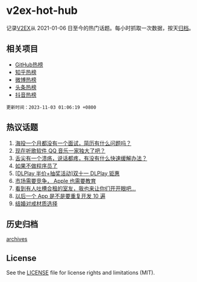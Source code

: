 # v2ex-hot-hub

 记录[V2EX](https://www.v2ex.com/)从 2021-01-06 日至今的热门话题。每小时抓取一次数据，按天[归档](archives)。
 
 ## 相关项目

- [GitHub热榜](https://github.com/lonnyzhang423/github-hot-hub)
- [知乎热榜](https://github.com/lonnyzhang423/zhihu-hot-hub)
- [微博热榜](https://github.com/lonnyzhang423/weibo-hot-hub)
- [头条热榜](https://github.com/lonnyzhang423/toutiao-hot-hub)
- [抖音热榜](https://github.com/lonnyzhang423/douyin-hot-hub)


 `更新时间：2023-11-03 01:06:19 +0800`

## 热议话题

1. [海投一个月都没有一个面试，简历有什么问题吗？](https://www.v2ex.com/t/987692)
1. [现在听歌软件 QQ 音乐一家独大了吧？](https://www.v2ex.com/t/987721)
1. [舌尖有一个溃疡，说话都疼，有没有什么快速缓解办法？](https://www.v2ex.com/t/987754)
1. [如果不做程序员了](https://www.v2ex.com/t/987785)
1. [[DLPlay 半价+抽奖活动]双十一 DLPlay 钜惠](https://www.v2ex.com/t/987699)
1. [市场需要竞争， Apple 也需要教育](https://www.v2ex.com/t/987737)
1. [看到有人吐槽合租的室友，我也来让你们开开眼吧...](https://www.v2ex.com/t/987867)
1. [以后一个 App 是不是要重复开发 10 遍](https://www.v2ex.com/t/987761)
1. [结婚对戒材质选择](https://www.v2ex.com/t/987881)

## 历史归档

[archives](archives)

## License

See the [LICENSE](LICENSE) file for license rights and limitations (MIT).
